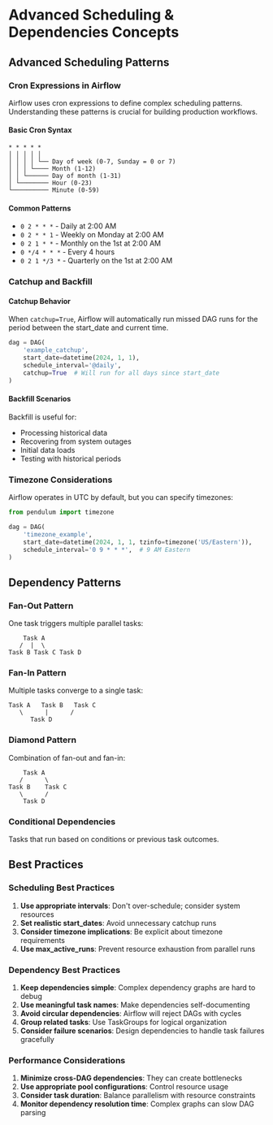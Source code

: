 # Advanced Scheduling & Dependencies Concepts

## Advanced Scheduling Patterns

### Cron Expressions in Airflow

Airflow uses cron expressions to define complex scheduling patterns. Understanding these patterns is crucial for building production workflows.

#### Basic Cron Syntax

```
* * * * *
│ │ │ │ │
│ │ │ │ └── Day of week (0-7, Sunday = 0 or 7)
│ │ │ └──── Month (1-12)
│ │ └────── Day of month (1-31)
│ └──────── Hour (0-23)
└────────── Minute (0-59)
```

#### Common Patterns

- `0 2 * * *` - Daily at 2:00 AM
- `0 2 * * 1` - Weekly on Monday at 2:00 AM
- `0 2 1 * *` - Monthly on the 1st at 2:00 AM
- `0 */4 * * *` - Every 4 hours
- `0 2 1 */3 *` - Quarterly on the 1st at 2:00 AM

### Catchup and Backfill

#### Catchup Behavior

When `catchup=True`, Airflow will automatically run missed DAG runs for the period between the start_date and current time.

```python
dag = DAG(
    'example_catchup',
    start_date=datetime(2024, 1, 1),
    schedule_interval='@daily',
    catchup=True  # Will run for all days since start_date
)
```

#### Backfill Scenarios

Backfill is useful for:

- Processing historical data
- Recovering from system outages
- Initial data loads
- Testing with historical periods

### Timezone Considerations

Airflow operates in UTC by default, but you can specify timezones:

```python
from pendulum import timezone

dag = DAG(
    'timezone_example',
    start_date=datetime(2024, 1, 1, tzinfo=timezone('US/Eastern')),
    schedule_interval='0 9 * * *',  # 9 AM Eastern
)
```

## Dependency Patterns

### Fan-Out Pattern

One task triggers multiple parallel tasks:

```
    Task A
   /  |  \
Task B Task C Task D
```

### Fan-In Pattern

Multiple tasks converge to a single task:

```
Task A   Task B   Task C
   \      |      /
      Task D
```

### Diamond Pattern

Combination of fan-out and fan-in:

```
    Task A
   /      \
Task B    Task C
   \      /
    Task D
```

### Conditional Dependencies

Tasks that run based on conditions or previous task outcomes.

## Best Practices

### Scheduling Best Practices

1. **Use appropriate intervals**: Don't over-schedule; consider system resources
2. **Set realistic start_dates**: Avoid unnecessary catchup runs
3. **Consider timezone implications**: Be explicit about timezone requirements
4. **Use max_active_runs**: Prevent resource exhaustion from parallel runs

### Dependency Best Practices

1. **Keep dependencies simple**: Complex dependency graphs are hard to debug
2. **Use meaningful task names**: Make dependencies self-documenting
3. **Avoid circular dependencies**: Airflow will reject DAGs with cycles
4. **Group related tasks**: Use TaskGroups for logical organization
5. **Consider failure scenarios**: Design dependencies to handle task failures gracefully

### Performance Considerations

1. **Minimize cross-DAG dependencies**: They can create bottlenecks
2. **Use appropriate pool configurations**: Control resource usage
3. **Consider task duration**: Balance parallelism with resource constraints
4. **Monitor dependency resolution time**: Complex graphs can slow DAG parsing
